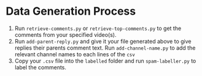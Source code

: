# Data Generation Process

1. Run `retrieve-comments.py` or `retrieve-top-comments.py` to get the comments from your specified video(s).
2. Run `add-parent-reply.py` and give it your file generated above to give replies their parents comment text. Run `add-channel-name.py` to add the relevant channel names to each lines of the `csv`
3. Copy your `.csv` file into the `labelled` folder and run `spam-labeller.py` to label the comments.